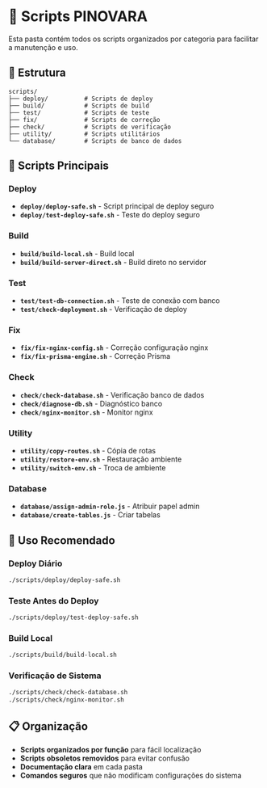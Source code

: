 # 📁 Scripts PINOVARA

Esta pasta contém todos os scripts organizados por categoria para facilitar a manutenção e uso.

## 📂 Estrutura

```
scripts/
├── deploy/          # Scripts de deploy
├── build/           # Scripts de build
├── test/            # Scripts de teste
├── fix/             # Scripts de correção
├── check/           # Scripts de verificação
├── utility/         # Scripts utilitários
└── database/        # Scripts de banco de dados
```

## 🚀 Scripts Principais

### Deploy
- **`deploy/deploy-safe.sh`** - Script principal de deploy seguro
- **`deploy/test-deploy-safe.sh`** - Teste do deploy seguro

### Build
- **`build/build-local.sh`** - Build local
- **`build/build-server-direct.sh`** - Build direto no servidor

### Test
- **`test/test-db-connection.sh`** - Teste de conexão com banco
- **`test/check-deployment.sh`** - Verificação de deploy

### Fix
- **`fix/fix-nginx-config.sh`** - Correção configuração nginx
- **`fix/fix-prisma-engine.sh`** - Correção Prisma

### Check
- **`check/check-database.sh`** - Verificação banco de dados
- **`check/diagnose-db.sh`** - Diagnóstico banco
- **`check/nginx-monitor.sh`** - Monitor nginx

### Utility
- **`utility/copy-routes.sh`** - Cópia de rotas
- **`utility/restore-env.sh`** - Restauração ambiente
- **`utility/switch-env.sh`** - Troca de ambiente

### Database
- **`database/assign-admin-role.js`** - Atribuir papel admin
- **`database/create-tables.js`** - Criar tabelas

## 🎯 Uso Recomendado

### Deploy Diário
```bash
./scripts/deploy/deploy-safe.sh
```

### Teste Antes do Deploy
```bash
./scripts/deploy/test-deploy-safe.sh
```

### Build Local
```bash
./scripts/build/build-local.sh
```

### Verificação de Sistema
```bash
./scripts/check/check-database.sh
./scripts/check/nginx-monitor.sh
```

## 📋 Organização

- **Scripts organizados por função** para fácil localização
- **Scripts obsoletos removidos** para evitar confusão
- **Documentação clara** em cada pasta
- **Comandos seguros** que não modificam configurações do sistema